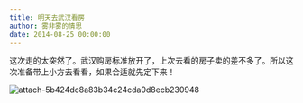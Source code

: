 ```yaml
---
title: 明天去武汉看房
author: 雾非雾的情思
date: 2014-08-25 00:00:00
---
```

这次走的太突然了。武汉购房标准放开了，上次去看的房子卖的差不多了。所以这次准备带上小方去看看，如果合适就先定下来！

![attach-5b424dc8a83b34c24cda0d8ecb230948][]


[attach-5b424dc8a83b34c24cda0d8ecb230948]: http://file.mspring.org/attach-5b424dc8a83b34c24cda0d8ecb230948